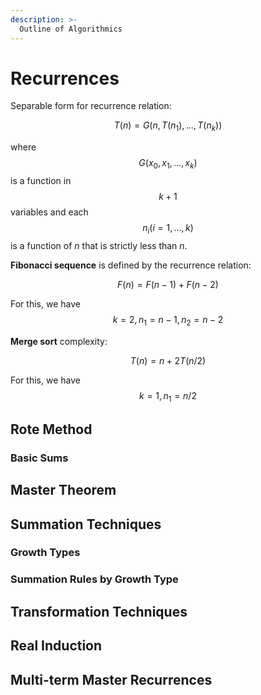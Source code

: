 ```yaml
---
description: >-
  Outline of Algorithmics
---
```


# Recurrences

Separable form for recurrence relation:

$$T(n) = G(n, T(n_1), ..., T(n_k))$$

where $$G(x_0, x_1, ..., x_k)$$ is a function in $$k+1$$ variables and each
$$n_i (i=1,...,k)$$ is a function of $n$ that is strictly less than $n$.

**Fibonacci sequence** is defined by the recurrence relation:

$$F(n) = F(n-1) + F(n-2)$$

For this, we have $$k=2, n_1=n-1, n_2=n-2$$

**Merge sort** complexity:

$$T(n) = n + 2T(n/2)$$

For this, we have $$k=1, n_1=n/2$$

## Rote Method

### Basic Sums

## Master Theorem

## Summation Techniques

### Growth Types

### Summation Rules by Growth Type

## Transformation Techniques

## Real Induction

## Multi-term Master Recurrences
